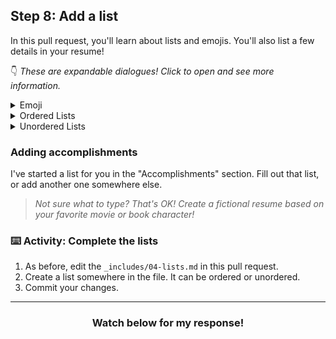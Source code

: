 ## Step 8: Add a list

In this pull request, you'll learn about lists and emojis. You'll also list a few details in your resume!

:point_down: _These are expandable dialogues! Click to open and see more information._

<details>
  <summary>Emoji</summary>
  <hr>
  ### Emoji

  Emoji are fun :sparkles:, and they can be silly :stuck_out_tongue_winking_eye:, but they can also be an important communication tool when working with remote teams ✅. Tone doesn't come across as clearly when reading text as it comes speaking face to face, and emojis can be helpful in conveying context and emotions. :heart:

  Emoji are best used as additive extras, not replacements for text. With images, descriptive text makes it clearer for screen readers, but screen readers aren't guaranteed to convey the intent of an emoji. Make sure your meaning is clear in text, so emoji will help instead of causing more confusion.

  Here are some examples of popular emojis in markdown.

  | What you see | What you type |
  | ---------- | ------------ |
  | :heart:    | `:heart:`    |
  | :+1:       | `:+1:`       |
  | :smile:    | `:smile:`    |
  | :sparkles: | `:sparkles:` |
  | :tada:     | `:tada:`     |

  For more information about available emoji, [see this handy cheat sheet](https://gist.github.com/rxaviers/7360908). In most text fields on GitHub, you can type `:` and then begin to type the name of an emoji. A fuzzy search will bring up the 5 best guesses and let you select one.

  ![image of fuzzy search emojis on GitHub](https://user-images.githubusercontent.com/9906718/34602228-47cab148-f1ff-11e7-91f1-56d0fed702f0.png)
  <hr>
</details>


<details>
  <summary>Ordered Lists</summary>
  <hr>
  ### Ordered Lists

  Ordered lists have numbers. You can nest ordered lists within a list item by indenting them. You can read more about [formatting and syntax](https://help.github.com/articles/basic-writing-and-formatting-syntax/) in the _GitHub Help_.

  ```
  1. Item 1
  2. Item 2
  3. Item 3
     1. Item 3a
     2. Item 3b
  ```

  1. Item 1
  2. Item 2
  3. Item 3
     1. Item 3a
     2. Item 3b

 <hr>
</details>

<details>
 <summary>Unordered Lists</summary>
 <hr>
  ### Unordered Lists

  To create an unordered list, use either the `-` or `*` character. As with ordered lists, you can nest a list by indenting two spaces.

  ```
  * Item 1
  * Item 2
    * Item 2a
    * Item 2b
  ```

  * Item 1
  * Item 2
    * Item 2a
    * Item 2b

  <hr>
</details>

### Adding accomplishments

I've started a list for you in the "Accomplishments" section. Fill out that list, or add another one somewhere else.
> _Not sure what to type? That's OK! Create a fictional resume based on your favorite movie or book character!_

### :keyboard: Activity: Complete the lists
1. As before, edit the `_includes/04-lists.md` in this pull request.
1. Create a list somewhere in the file. It can be ordered or unordered.
1. Commit your changes.

<hr>
<h3 align="center">Watch below for my response!</h3>
